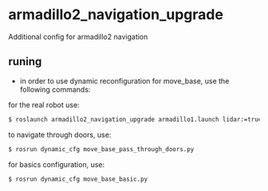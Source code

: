 # armadillo2_navigation_upgrade
Additional config for armadillo2 navigation

## runing

* in order to use dynamic reconfiguration for move_base, use the following commands:

for the real robot use:
```bash
$ roslaunch armadillo2_navigation_upgrade armadillo1.launch lidar:=true amcl:=true have_map:=true map:="<paht_to_map>/<map_name.yaml>" move_base:=true
```

to navigate through doors, use:
```bash
$ rosrun dynamic_cfg move_base_pass_through_doors.py
```

for basics configuration, use:
```bash
$ rosrun dynamic_cfg move_base_basic.py
```
